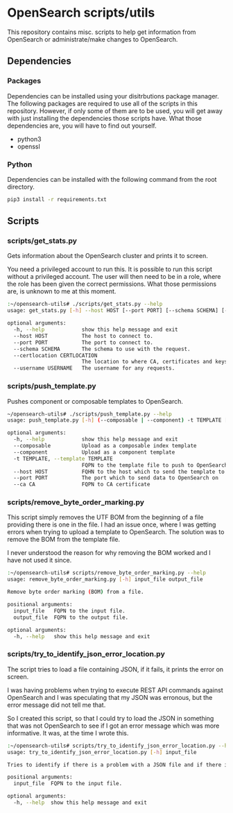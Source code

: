 # OpenSearch scripts/utils

This repository contains misc. scripts to help get information from
OpenSearch or administrate/make changes to OpenSearch.

## Dependencies

### Packages
Dependencies can be installed using your disitrbutions package manager.
The following packages are required to use all of the scripts in this
repository. However, if only some of them are to be used, you will get
away with just installing the dependencies those scripts have. What
those dependencies are, you will have to find out yourself.

- python3
- openssl

### Python
Dependencies can be installed with the following command from the root
directory.

``` bash
pip3 install -r requirements.txt
```

## Scripts

### scripts/get_stats.py
Gets information about the OpenSearch cluster and prints it to screen.

You need a privileged account to run this. It is possible to run this
script without a privileged account. The user will then need to be in a
role, where the role has been given the correct permissions. What those
permissions are, is unknown to me at this moment.

``` bash
:~/opensearch-utils# ./scripts/get_stats.py --help
usage: get_stats.py [-h] --host HOST [--port PORT] [--schema SCHEMA] [--certlocation CERTLOCATION] [--username USERNAME]

optional arguments:
  -h, --help            show this help message and exit
  --host HOST           The host to connect to.
  --port PORT           The port to connect to.
  --schema SCHEMA       The schema to use with the request.
  --certlocation CERTLOCATION
                        The location to where CA, certificates and keys are stored.
  --username USERNAME   The username for any requests.
```
  
### scripts/push_template.py
Pushes component or composable templates to OpenSearch.

``` bash
~/opensearch-utils# ./scripts/push_template.py --help
usage: push_template.py [-h] (--composable | --component) -t TEMPLATE [--host HOST] [--port PORT] [--ca CA]

optional arguments:
  -h, --help            show this help message and exit
  --composable          Upload as a composable index template
  --component           Upload as a component template
  -t TEMPLATE, --template TEMPLATE
                        FQPN to the template file to push to OpenSearch
  --host HOST           FQHN to the host which to send the template to
  --port PORT           The port which to send data to OpenSearch on
  --ca CA               FQPN to CA certificate
```

### scripts/remove_byte_order_marking.py
This script simply removes the UTF BOM from the beginning of a file
providing there is one in the file. I had an issue once, where I was
getting errors when trying to upload a template to OpenSearch. The
solution was to remove the BOM from the template file.

I never understood the reason for why removing the BOM worked and I
have not used it since.

``` bash
:~/opensearch-utils# scripts/remove_byte_order_marking.py --help
usage: remove_byte_order_marking.py [-h] input_file output_file

Remove byte order marking (BOM) from a file.

positional arguments:
  input_file   FQPN to the input file.
  output_file  FQPN to the output file.

optional arguments:
  -h, --help   show this help message and exit
```

### scripts/try_to_identify_json_error_location.py
The script tries to load a file containing JSON, if it fails, it prints
the error on screen.

I was having problems when trying to execute REST API commands against
OpenSearch and I was speculating that my JSON was erronous, but the
error message did not tell me that.

So I created this script, so that I could try to load the JSON in
something that was not OpenSearch to see if I got an error message which
was more informative. It was, at the time I wrote this.

``` bash
:~/opensearch-utils# scripts/try_to_identify_json_error_location.py --help
usage: try_to_identify_json_error_location.py [-h] input_file

Tries to identify if there is a problem with a JSON file and if there is, the location of that error.

positional arguments:
  input_file  FQPN to the input file.

optional arguments:
  -h, --help  show this help message and exit
```
